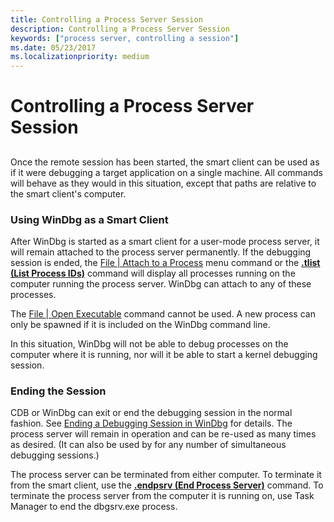```yaml
---
title: Controlling a Process Server Session
description: Controlling a Process Server Session
keywords: ["process server, controlling a session"]
ms.date: 05/23/2017
ms.localizationpriority: medium
---
```


# Controlling a Process Server Session


## <span id="ddk_controlling_a_process_server_session_dbg"></span><span id="DDK_CONTROLLING_A_PROCESS_SERVER_SESSION_DBG"></span>


Once the remote session has been started, the smart client can be used as if it were debugging a target application on a single machine. All commands will behave as they would in this situation, except that paths are relative to the smart client's computer.

### <span id="using_windbg_as_a_smart_client"></span><span id="USING_WINDBG_AS_A_SMART_CLIENT"></span>Using WinDbg as a Smart Client

After WinDbg is started as a smart client for a user-mode process server, it will remain attached to the process server permanently. If the debugging session is ended, the [File | Attach to a Process](file---attach-to-a-process.md) menu command or the [**.tlist (List Process IDs)**](-tlist--list-process-ids-.md) command will display all processes running on the computer running the process server. WinDbg can attach to any of these processes.

The [File | Open Executable](file---open-executable.md) command cannot be used. A new process can only be spawned if it is included on the WinDbg command line.

In this situation, WinDbg will not be able to debug processes on the computer where it is running, nor will it be able to start a kernel debugging session.

### <span id="ending_the_session"></span><span id="ENDING_THE_SESSION"></span>Ending the Session

CDB or WinDbg can exit or end the debugging session in the normal fashion. See [Ending a Debugging Session in WinDbg](ending-a-debugging-session-in-windbg.md) for details. The process server will remain in operation and can be re-used as many times as desired. (It can also be used by for any number of simultaneous debugging sessions.)

The process server can be terminated from either computer. To terminate it from the smart client, use the [**.endpsrv (End Process Server)**](-endpsrv--end-process-server-.md) command. To terminate the process server from the computer it is running on, use Task Manager to end the dbgsrv.exe process.

 

 





